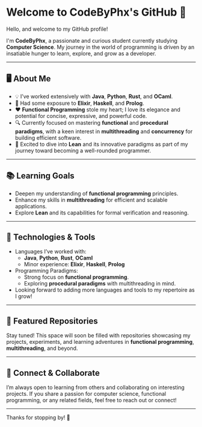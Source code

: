# Welcome to CodeByPhx's GitHub 🌟

Hello, and welcome to my GitHub profile!

I'm **CodeByPhx**, a passionate and curious student currently studying **Computer Science**. My journey in the world of programming is driven by an insatiable hunger to learn, explore, and grow as a developer.

---

## 🖥️ About Me

- 💡 I’ve worked extensively with **Java**, **Python**, **Rust**, and **OCaml**.
- 🌿 Had some exposure to **Elixir**, **Haskell**, and **Prolog**.
- ❤️ **Functional Programming** stole my heart; I love its elegance and potential for concise, expressive, and powerful code.
- 🔍 Currently focused on mastering **functional** and **procedural paradigms**, with a keen interest in **multithreading** and **concurrency** for building efficient software.
- 📘 Excited to dive into **Lean** and its innovative paradigms as part of my journey toward becoming a well-rounded programmer.

---

## 📚 Learning Goals

- Deepen my understanding of **functional programming** principles.
- Enhance my skills in **multithreading** for efficient and scalable applications.
- Explore **Lean** and its capabilities for formal verification and reasoning.

---

## 🚀 Technologies & Tools

- Languages I’ve worked with: 
  - **Java**, **Python**, **Rust**, **OCaml**
  - Minor experience: **Elixir**, **Haskell**, **Prolog**
- Programming Paradigms: 
  - Strong focus on **functional programming**.
  - Exploring **procedural paradigms** with multithreading in mind.
- Looking forward to adding more languages and tools to my repertoire as I grow!

---

## 📂 Featured Repositories

Stay tuned! This space will soon be filled with repositories showcasing my projects, experiments, and learning adventures in **functional programming**, **multithreading**, and beyond.

---

## 🌟 Connect & Collaborate

I’m always open to learning from others and collaborating on interesting projects. If you share a passion for computer science, functional programming, or any related fields, feel free to reach out or connect!

---

Thanks for stopping by! 🌟
